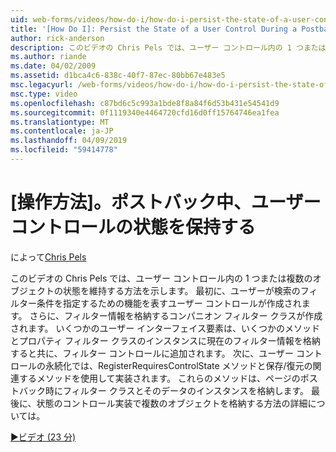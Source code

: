 ```yaml
---
uid: web-forms/videos/how-do-i/how-do-i-persist-the-state-of-a-user-control-during-a-postback
title: '[How Do I]: Persist the State of a User Control During a Postback | Microsoft Docs'
author: rick-anderson
description: このビデオの Chris Pels では、ユーザー コントロール内の 1 つまたは複数のオブジェクトの状態を維持する方法を示します。 まず、abilit を表すユーザー コントロールを作成しています.
ms.author: riande
ms.date: 04/02/2009
ms.assetid: d1bca4c6-838c-40f7-87ec-80bb67e483e5
msc.legacyurl: /web-forms/videos/how-do-i/how-do-i-persist-the-state-of-a-user-control-during-a-postback
msc.type: video
ms.openlocfilehash: c87bd6c5c993a1bde8f8a84f6d53b431e54541d9
ms.sourcegitcommit: 0f1119340e4464720cfd16d0ff15764746ea1fea
ms.translationtype: MT
ms.contentlocale: ja-JP
ms.lasthandoff: 04/09/2019
ms.locfileid: "59414778"
---
```

# <a name="how-do-i-persist-the-state-of-a-user-control-during-a-postback"></a>[操作方法]。ポストバック中、ユーザー コントロールの状態を保持する

によって[Chris Pels](https://twitter.com/chrispels)

このビデオの Chris Pels では、ユーザー コントロール内の 1 つまたは複数のオブジェクトの状態を維持する方法を示します。 最初に、ユーザーが検索のフィルター条件を指定するための機能を表すユーザー コントロールが作成されます。 さらに、フィルター情報を格納するコンパニオン フィルター クラスが作成されます。 いくつかのユーザー インターフェイス要素は、いくつかのメソッドとプロパティ フィルター クラスのインスタンスに現在のフィルター情報を格納すると共に、フィルター コントロールに追加されます。 次に、ユーザー コントロールの永続化では、RegisterRequiresControlState メソッドと保存/復元の関連するメソッドを使用して実装されます。 これらのメソッドは、ページのポストバック時にフィルター クラスとそのデータのインスタンスを格納します。 最後に、状態のコントロール実装で複数のオブジェクトを格納する方法の詳細については。

[&#9654;ビデオ (23 分)](https://channel9.msdn.com/Blogs/ASP-NET-Site-Videos/how-do-i-persist-the-state-of-a-user-control-during-a-postback)
